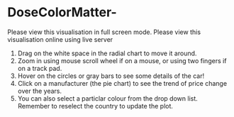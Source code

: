 # DoseColorMatter-
Please view this visualisation in full screen mode. 
Please view this visualisation online using live server
1. Drag on the white space in the radial chart to move it around. 
2. Zoom in using mouse scroll wheel if on a mouse, or using two fingers if on a track pad. 
3. Hover on the circles or gray bars to see some details of the car!
4. Click on a manufacturer (the pie chart) to see the trend of price change over the years. 
5. You can also select a particlar colour from the drop down list. Remember to reselect the country to update the plot. 
